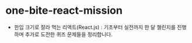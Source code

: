 # one-bite-react-mission

- 한입 크기로 잘라 먹는 리액트(React.js) : 기초부터 실전까지 한 달 챌린지를 진행하며 추가로 도전한 퀴즈 문제들을 정리합니다.
